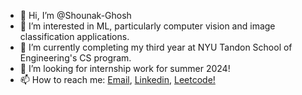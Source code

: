 - 👋 Hi, I’m @Shounak-Ghosh
- 👀 I’m interested in ML, particularly computer vision and image classification applications.
- 🌱 I’m currently completing my third year at NYU Tandon School of Engineering's CS program.
- 💞️ I’m looking for internship work for summer 2024!
- 📫 How to reach me: [Email](mailto:shounak.ghosh.nyu.edu), [Linkedin](https://linkedin.com/in/shounak-ghosh-436b251b0), [Leetcode!](https://leetcode.com/shounakg03/)


<!---
Shounak-Ghosh/Shounak-Ghosh is a ✨ special ✨ repository because its `README.md` (this file) appears on your GitHub profile.
You can click the Preview link to take a look at your changes.
--->
